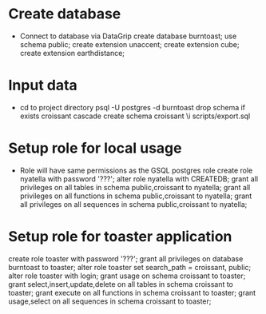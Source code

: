 # Create database
* Connect to database via DataGrip
create database burntoast;
use schema public;
create extension unaccent;
create extension cube;
create extension earthdistance;

# Input data
* cd to project directory
psql -U postgres -d burntoast
drop schema if exists croissant cascade
create schema croissant
\i scripts/export.sql

# Setup role for local usage
* Role will have same permissions as the GSQL postgres role
create role nyatella with password '???';
alter role nyatella with CREATEDB;
grant all privileges on all tables in schema public,croissant to nyatella;
grant all privileges on all functions in schema public,croissant to nyatella;
grant all privileges on all sequences in schema public,croissant to nyatella;

# Setup role for toaster application
create role toaster with password '???';
grant all privileges on database burntoast to toaster;
alter role toaster set search_path = croissant, public;
alter role toaster with login;
grant usage on schema croissant to toaster;
grant select,insert,update,delete on all tables in schema croissant to toaster;
grant execute on all functions in schema croissant to toaster;
grant usage,select on all sequences in schema croissant to toaster;
